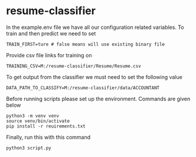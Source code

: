 # resume-classifier

In the example.env file we have all our configuration related
variables. To  train and then predict we need to set  
```
TRAIN_FIRST=ture # false means will use existing binary file
```
Provide csv file links for training on
```
TRAINING_CSV=M:/resume-classifier/Resume/Resume.csv
```

To get output from the classifier we must need to set the following value
```
DATA_PATH_TO_CLASSIFY=M:/resume-classifier/data/ACCOUNTANT
```
Before running scripts please set up the environment. Commands are given below
```
python3 -m venv venv
source venv/bin/activate
pip install -r reuirements.txt
```

Finally, run this with this command
```
python3 script.py
```